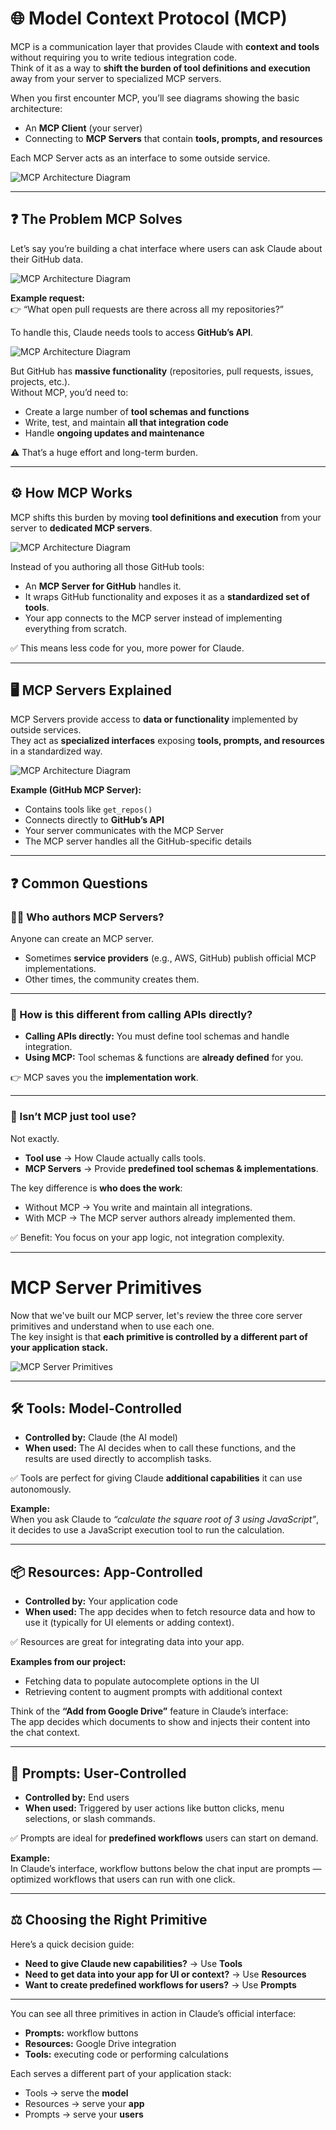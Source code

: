 # 🌐 Model Context Protocol (MCP)

MCP is a communication layer that provides Claude with **context and tools** without requiring you to write tedious integration code.  
Think of it as a way to **shift the burden of tool definitions and execution** away from your server to specialized MCP servers.

When you first encounter MCP, you’ll see diagrams showing the basic architecture:  

- An **MCP Client** (your server)  
- Connecting to **MCP Servers** that contain **tools, prompts, and resources**  

Each MCP Server acts as an interface to some outside service.

![MCP Architecture Diagram](images/001.png)

---

## ❓ The Problem MCP Solves

Let’s say you’re building a chat interface where users can ask Claude about their GitHub data.  

![MCP Architecture Diagram](images/002.png)

**Example request:**  
👉 “What open pull requests are there across all my repositories?”  

To handle this, Claude needs tools to access **GitHub’s API**.  

![MCP Architecture Diagram](images/003.png)

But GitHub has **massive functionality** (repositories, pull requests, issues, projects, etc.).  
Without MCP, you’d need to:  

- Create a large number of **tool schemas and functions**  
- Write, test, and maintain **all that integration code**  
- Handle **ongoing updates and maintenance**  

⚠️ That’s a huge effort and long-term burden.

---

## ⚙️ How MCP Works

MCP shifts this burden by moving **tool definitions and execution** from your server to **dedicated MCP servers**.  

![MCP Architecture Diagram](images/004.png)

Instead of you authoring all those GitHub tools:  

- An **MCP Server for GitHub** handles it.  
- It wraps GitHub functionality and exposes it as a **standardized set of tools**.  
- Your app connects to the MCP server instead of implementing everything from scratch.

✅ This means less code for you, more power for Claude.

---

## 🖥️ MCP Servers Explained

MCP Servers provide access to **data or functionality** implemented by outside services.  
They act as **specialized interfaces** exposing **tools, prompts, and resources** in a standardized way.

![MCP Architecture Diagram](images/005.png)

**Example (GitHub MCP Server):**

- Contains tools like `get_repos()`  
- Connects directly to **GitHub’s API**  
- Your server communicates with the MCP Server  
- The MCP server handles all the GitHub-specific details

---

## ❓ Common Questions

### 👩‍💻 Who authors MCP Servers?

Anyone can create an MCP server.  

- Sometimes **service providers** (e.g., AWS, GitHub) publish official MCP implementations.  
- Other times, the community creates them.

---

### 🔗 How is this different from calling APIs directly?

- **Calling APIs directly:** You must define tool schemas and handle integration.  
- **Using MCP:** Tool schemas & functions are **already defined** for you.  

👉 MCP saves you the **implementation work**.

---

### 🔧 Isn’t MCP just tool use?

Not exactly.  

- **Tool use** → How Claude actually calls tools.  
- **MCP Servers** → Provide **predefined tool schemas & implementations**.  

The key difference is **who does the work**:  

- Without MCP → You write and maintain all integrations.  
- With MCP → The MCP server authors already implemented them.

✅ Benefit: You focus on your app logic, not integration complexity.

---

# MCP Server Primitives

Now that we've built our MCP server, let's review the three core server primitives and understand when to use each one.  
The key insight is that **each primitive is controlled by a different part of your application stack.**

![MCP Server Primitives](images/mcp-server-primitives.png)

---

## 🛠️ Tools: Model-Controlled

- **Controlled by:** Claude (the AI model)  
- **When used:** The AI decides when to call these functions, and the results are used directly to accomplish tasks.  

✅ Tools are perfect for giving Claude **additional capabilities** it can use autonomously.  

**Example:**  
When you ask Claude to *“calculate the square root of 3 using JavaScript”*, it decides to use a JavaScript execution tool to run the calculation.

---

## 📦 Resources: App-Controlled

- **Controlled by:** Your application code  
- **When used:** The app decides when to fetch resource data and how to use it (typically for UI elements or adding context).  

✅ Resources are great for integrating data into your app.  

**Examples from our project:**  

- Fetching data to populate autocomplete options in the UI  
- Retrieving content to augment prompts with additional context  

Think of the **“Add from Google Drive”** feature in Claude’s interface:  
The app decides which documents to show and injects their content into the chat context.

---

## 📝 Prompts: User-Controlled

- **Controlled by:** End users  
- **When used:** Triggered by user actions like button clicks, menu selections, or slash commands.  

✅ Prompts are ideal for **predefined workflows** users can start on demand.  

**Example:**  
In Claude’s interface, workflow buttons below the chat input are prompts — optimized workflows that users can run with one click.

---

## ⚖️ Choosing the Right Primitive

Here’s a quick decision guide:

- **Need to give Claude new capabilities?** → Use **Tools**  
- **Need to get data into your app for UI or context?** → Use **Resources**  
- **Want to create predefined workflows for users?** → Use **Prompts**  

---

You can see all three primitives in action in Claude’s official interface:

- **Prompts:** workflow buttons  
- **Resources:** Google Drive integration  
- **Tools:** executing code or performing calculations  

Each serves a different part of your application stack:  

- Tools → serve the **model**  
- Resources → serve your **app**  
- Prompts → serve your **users**
